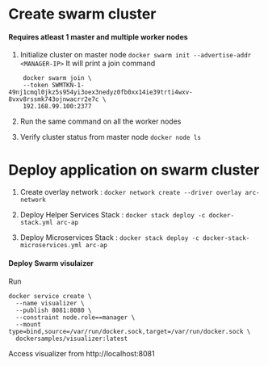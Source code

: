 # Create swarm cluster

#### Requires atleast 1 master and multiple worker nodes

1. Initialize cluster on master node `docker swarm init --advertise-addr <MANAGER-IP>` It will print a join command 

```
    docker swarm join \
    --token SWMTKN-1-49nj1cmql0jkz5s954yi3oex3nedyz0fb0xx14ie39trti4wxv-8vxv8rssmk743ojnwacrr2e7c \
    192.168.99.100:2377

```

2. Run the same command on all the worker nodes

3. Verify cluster status from master node `docker node ls`

# Deploy application on swarm cluster

1. Create overlay network : `docker network create --driver overlay arc-network`

2. Deploy Helper Services Stack : `docker stack deploy -c docker-stack.yml arc-ap`

2. Deploy Microservices Stack : `docker stack deploy -c docker-stack-microservices.yml arc-ap`


#### Deploy Swarm visulaizer

Run 
```
docker service create \
  --name visualizer \
  --publish 8081:8080 \
  --constraint node.role==manager \
  --mount type=bind,source=/var/run/docker.sock,target=/var/run/docker.sock \
  dockersamples/visualizer:latest
```
Access visualizer from http://localhost:8081